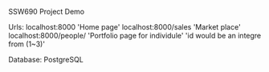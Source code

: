 SSW690 Project Demo

Urls:
  localhost:8000  'Home page'
  localhost:8000/sales  'Market place'
  localhost:8000/people/<id>  'Portfolio page for individule' 'id would be an integre from (1~3)'


Database: PostgreSQL
